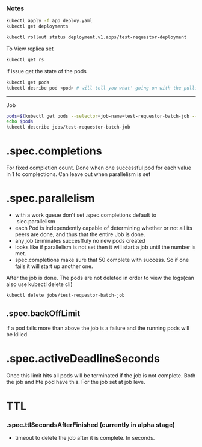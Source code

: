 ### Notes

```bash
kubectl apply -f app_deploy.yaml
kubectl get deployments

kubectl rollout status deployment.v1.apps/test-requestor-deployment
```

To View replica set

```bash
kubectl get rs
```

if issue get the state of the pods

```bash
kubectl get pods
kubectl desribe pod <pod> # will tell you what' going on with the pulling
```


-----
Job

```bash
pods=$(kubectl get pods --selector=job-name=test-requestor-batch-job --output=jsonpath='{.items[*].metadata.name}')
echo $pods
kubectl describe jobs/test-requestor-batch-job
```

# .spec.completions 

For fixed completion count.  Done when one successful pod for each value in 1 to complections.  Can leave out when parallelism is set

# .spec.parallelism

 - with a work queue don't set .spec.completions default to .slec.parallelism
 - each Pod is independently capable of determining whether or not all its peers are done, and thus that the entire Job is done.
 - any job terminates succesffuly no new pods created
 - looks like if parallelism is not set then it will start a job until the number is met.
 - spec.completions make sure that 50 complete with success. So if one fails it will start up another one.  


After the job is done.  The pods are not deleted in order to view the logs(can also use kubectl delete cli)

```
kubectl delete jobs/test-requestor-batch-job
```

## .spec.backOffLimit

if a pod fails more than above the job is a failure and the running pods will be killed

# .spec.activeDeadlineSeconds

Once this limit hits all pods will be terminated if the job is not complete.  Both the job and hte pod have this.  For the job set at job leve.

# TTL

### .spec.ttlSecondsAfterFinished (currently in alpha stage)

 - timeout to delete the job after it is complete.  In seconds.
